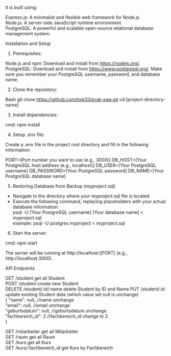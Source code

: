 It is built using:

Express.js: A minimalist and flexible web framework for Node.js.  
Node.js: A server-side JavaScript runtime environment.  
PostgreSQL: A powerful and scalable open-source relational database management system.

Installation and Setup
1. Prerequisites:

Node.js and npm: Download and install from https://nodejs.org/.
PostgreSQL: Download and install from https://www.postgresql.org/. Make sure you remember your PostgreSQL username, password, and database name.

2. Clone the repository:

Bash
git clone https://github.com/tmk33/prak-swe.git
cd [project-directory-name]

3. Install dependencies:

cmd:
npm install 

4. Setup .env file:

Create a .env file in the project root directory and fill in the following information:

PORT=[Port number you want to use (e.g., 3000)]
DB_HOST=[Your PostgreSQL host address (e.g., localhost)]
DB_USER=[Your PostgreSQL username]
DB_PASSWORD=[Your PostgreSQL password]
DB_NAME=[Your PostgreSQL database name]

5. Restoring Database from Backup (myproject.sql)

- Navigate to the directory where your myproject.sql file is located.
- Execute the following command, replacing placeholders with your actual database information:  
psql -U [Your PostgreSQL username] [Your database name] < myproject.sql  
example: psql -U postgres myproject < myproject.sql

6. Start the server:

cmd:
npm start

The server will be running at http://localhost:[PORT] (e.g., http://localhost:3000).

API Endpoints

GET     /student    get all Student  
POST    /student    create new Student  
DELETE  /student/:id/:name  delete Student by ID and Name 
PUT     /student/:id    update existing Student data (which value set null is unchange)  
{
  "name": null,     //name unchange  
  "email": null,    //email unchange  
  "geburtsdatum": null,     //geburtsdatum unchange  
  "fachbereich_id": 2       //fachbereich_id change to 2  
}  
  
GET     /mitarbeiter     get all Mitarbeiter  
GET     /raum    get all Raum  
GET     /kurs    get all Kurs  
GET     /kurs/:fachbereich_id get Kurs by Fachbereich  

